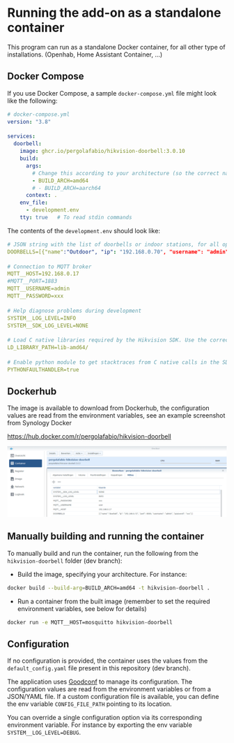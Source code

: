 # Running the add-on as a standalone container

This program can run as a standalone Docker container, for all other type of installations. (Openhab, Home Assistant Container, ...)

## Docker Compose

If you use Docker Compose, a sample `docker-compose.yml` file might look like the following:

```yaml
# docker-compose.yml
version: "3.8"

services:
  doorbell:
    image: ghcr.io/pergolafabio/hikvision-doorbell:3.0.10
    build:
      args:       
        # Change this according to your architecture (so the correct native C libraries are used)
        - BUILD_ARCH=amd64
        # - BUILD_ARCH=aarch64
      context: .
    env_file:
      - development.env
    tty: true   # To read stdin commands
```

The contents of the `development.env` should look like:
```yaml
# JSON string with the list of doorbells or indoor stations, for all options, have a look at the [docs](https://github.com/pergolafabio/Hikvision-Addons/blob/main/doorbell/DOCS.md)
DOORBELLS=[{"name":"Outdoor", "ip": "192.168.0.70", "username": "admin", "password": "xxx"},{"name":"Indoor", "ip": "192.168.0.71", "username": "admin", "password": "xxx"}]

# Connection to MQTT broker
MQTT__HOST=192.168.0.17
#MQTT__PORT=1883
MQTT__USERNAME=admin
MQTT__PASSWORD=xxx

# Help diagnose problems during development
SYSTEM__LOG_LEVEL=INFO
SYSTEM__SDK_LOG_LEVEL=NONE

# Load C native libraries required by the Hikvision SDK. Use the correct folder depending on you architecture.
LD_LIBRARY_PATH=lib-amd64/

# Enable python module to get stacktraces from C native calls in the SDK
PYTHONFAULTHANDLER=true
```

## Dockerhub

The image is available to download from Dockerhub, the configuration values are read from the environment variables, see an example screenshot from Synology Docker

https://hub.docker.com/r/pergolafabio/hikvision-doorbell

![Synology](synology.png)

## Manually building and running the container

To manually build and run the container, run the following from the `hikvision-doorbell` folder (dev branch):

- Build the image, specifying your architecture.
For instance:
```bash
docker build --build-arg=BUILD_ARCH=amd64 -t hikvision-doorbell .
```

- Run a container from the built image (remember to set the required environment variables, see below for details)
```bash
docker run -e MQTT__HOST=mosquitto hikvision-doorbell
```


## Configuration
If no configuration is provided, the container uses the values from the `default_config.yaml` file present in this repository (dev branch).

The application uses [Goodconf](https://github.com/lincolnloop/goodconf) to manage its configuration.
The configuration values are read from the environment variables or from a JSON/YAML file.
If a custom configuration file is available, you can define the env variable `CONFIG_FILE_PATH` pointing to its location.

You can override a single configuration option via its corresponding environment variable. For instance by exporting the env variable `SYSTEM__LOG_LEVEL=DEBUG`.
